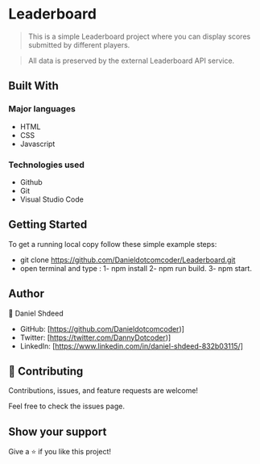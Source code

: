 # Leaderboard
> This is a simple Leaderboard project where you can display scores submitted by different players.

> All data is preserved by the external Leaderboard API service.
## Built With
### Major languages
- HTML
- CSS
- Javascript

### Technologies used
- Github
- Git
- Visual Studio Code


## Getting Started
To get a running local copy follow these simple example steps:
* git clone  https://github.com/Danieldotcomcoder/Leaderboard.git
* open terminal and type : 1-  npm install
                           2-  npm run build.
                           3-  npm start. 
## Author
👤 Daniel Shdeed

- GitHub: [https://github.com/Danieldotcomcoder)]
- Twitter: [https://twitter.com/DannyDotcoder)]
- LinkedIn: [https://www.linkedin.com/in/daniel-shdeed-832b03115/]

## 🤝 Contributing
Contributions, issues, and feature requests are welcome!

Feel free to check the issues page.


## Show your support
Give a ⭐️ if you like this project!

